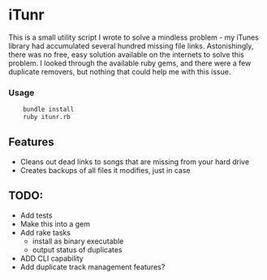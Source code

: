 # iTunr
This is a small utility script I wrote to solve a mindless problem - my iTunes library had accumulated several hundred missing file links. Astonishingly, there was no free, easy solution available on the internets to solve this problem. I looked through the available ruby gems, and there were a few duplicate removers, but nothing that could help me with this issue.

### Usage
```bash
    bundle install
    ruby itunr.rb
```

## Features
- Cleans out dead links to songs that are missing from your hard drive
- Creates backups of all files it modifies, just in case

## TODO:
- Add tests
- Make this into a gem
- Add rake tasks
	- install as binary executable
	- output status of duplicates
- ADD CLI capability
- Add duplicate track management features?
